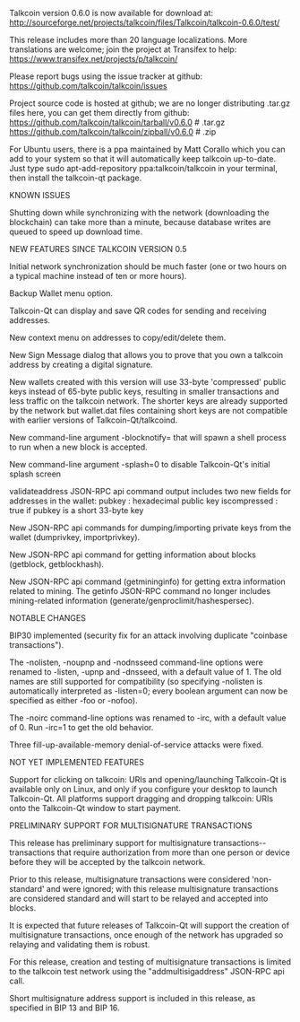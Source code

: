 Talkcoin version 0.6.0 is now available for download at:
http://sourceforge.net/projects/talkcoin/files/Talkcoin/talkcoin-0.6.0/test/

This release includes more than 20 language localizations.
More translations are welcome; join the
project at Transifex to help:
https://www.transifex.net/projects/p/talkcoin/

Please report bugs using the issue tracker at github:
https://github.com/talkcoin/talkcoin/issues

Project source code is hosted at github; we are no longer
distributing .tar.gz files here, you can get them
directly from github:
https://github.com/talkcoin/talkcoin/tarball/v0.6.0  # .tar.gz
https://github.com/talkcoin/talkcoin/zipball/v0.6.0  # .zip

For Ubuntu users, there is a ppa maintained by Matt Corallo which
you can add to your system so that it will automatically keep
talkcoin up-to-date.  Just type
sudo apt-add-repository ppa:talkcoin/talkcoin
in your terminal, then install the talkcoin-qt package.


KNOWN ISSUES

Shutting down while synchronizing with the network
(downloading the blockchain) can take more than a minute,
because database writes are queued to speed up download
time.


NEW FEATURES SINCE TALKCOIN VERSION 0.5

Initial network synchronization should be much faster
(one or two hours on a typical machine instead of ten or more
hours).

Backup Wallet menu option.

Talkcoin-Qt can display and save QR codes for sending
and receiving addresses.

New context menu on addresses to copy/edit/delete them.

New Sign Message dialog that allows you to prove that you
own a talkcoin address by creating a digital
signature.

New wallets created with this version will
use 33-byte 'compressed' public keys instead of
65-byte public keys, resulting in smaller
transactions and less traffic on the talkcoin
network. The shorter keys are already supported
by the network but wallet.dat files containing
short keys are not compatible with earlier
versions of Talkcoin-Qt/talkcoind.

New command-line argument -blocknotify=<command>
that will spawn a shell process to run <command> 
when a new block is accepted.

New command-line argument -splash=0 to disable
Talkcoin-Qt's initial splash screen

validateaddress JSON-RPC api command output includes
two new fields for addresses in the wallet:
pubkey : hexadecimal public key
iscompressed : true if pubkey is a short 33-byte key

New JSON-RPC api commands for dumping/importing
private keys from the wallet (dumprivkey, importprivkey).

New JSON-RPC api command for getting information about
blocks (getblock, getblockhash).

New JSON-RPC api command (getmininginfo) for getting
extra information related to mining. The getinfo
JSON-RPC command no longer includes mining-related
information (generate/genproclimit/hashespersec).



NOTABLE CHANGES

BIP30 implemented (security fix for an attack involving
duplicate "coinbase transactions").

The -nolisten, -noupnp and -nodnsseed command-line
options were renamed to -listen, -upnp and -dnsseed,
with a default value of 1. The old names are still
supported for compatibility (so specifying -nolisten
is automatically interpreted as -listen=0; every
boolean argument can now be specified as either
-foo or -nofoo).

The -noirc command-line options was renamed to
-irc, with a default value of 0. Run -irc=1 to
get the old behavior.

Three fill-up-available-memory denial-of-service
attacks were fixed.


NOT YET IMPLEMENTED FEATURES

Support for clicking on talkcoin: URIs and
opening/launching Talkcoin-Qt is available only on Linux,
and only if you configure your desktop to launch
Talkcoin-Qt. All platforms support dragging and dropping
talkcoin: URIs onto the Talkcoin-Qt window to start
payment.


PRELIMINARY SUPPORT FOR MULTISIGNATURE TRANSACTIONS

This release has preliminary support for multisignature
transactions-- transactions that require authorization
from more than one person or device before they
will be accepted by the talkcoin network.

Prior to this release, multisignature transactions
were considered 'non-standard' and were ignored;
with this release multisignature transactions are
considered standard and will start to be relayed
and accepted into blocks.

It is expected that future releases of Talkcoin-Qt
will support the creation of multisignature transactions,
once enough of the network has upgraded so relaying
and validating them is robust.

For this release, creation and testing of multisignature
transactions is limited to the talkcoin test network using
the "addmultisigaddress" JSON-RPC api call.

Short multisignature address support is included in this
release, as specified in BIP 13 and BIP 16.

